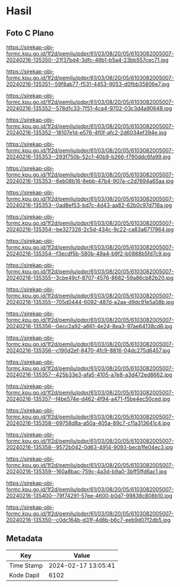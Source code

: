 # Hasil

## Foto C Plano

https://sirekap-obj-formc.kpu.go.id/1f2d/pemilu/pdpr/61/03/08/20/05/6103082005007-20240216-135350--21f37bd4-3dfc-46b1-b5a4-23bb557cec71.jpg

https://sirekap-obj-formc.kpu.go.id/1f2d/pemilu/pdpr/61/03/08/20/05/6103082005007-20240216-135351--59f8ab77-f531-4453-9053-d0fbb35806e7.jpg

https://sirekap-obj-formc.kpu.go.id/1f2d/pemilu/pdpr/61/03/08/20/05/6103082005007-20240216-135352--578d1c33-7f51-4ca4-9702-03c3d4a90648.jpg

https://sirekap-obj-formc.kpu.go.id/1f2d/pemilu/pdpr/61/03/08/20/05/6103082005007-20240216-135352--18107e1d-e576-4f0f-afc2-2d6034ef394e.jpg

https://sirekap-obj-formc.kpu.go.id/1f2d/pemilu/pdpr/61/03/08/20/05/6103082005007-20240216-135353--293f750b-52c1-40b9-b266-f790ddc6fa99.jpg

https://sirekap-obj-formc.kpu.go.id/1f2d/pemilu/pdpr/61/03/08/20/05/6103082005007-20240216-135353--6eb08b16-8ebb-47b4-907a-c2d7694a65aa.jpg

https://sirekap-obj-formc.kpu.go.id/1f2d/pemilu/pdpr/61/03/08/20/05/6103082005007-20240216-135353--0ad8ef53-bd7c-4d43-aa82-62b0c97d716a.jpg

https://sirekap-obj-formc.kpu.go.id/1f2d/pemilu/pdpr/61/03/08/20/05/6103082005007-20240216-135354--be327326-2c5d-434c-9c22-ca83a6717964.jpg

https://sirekap-obj-formc.kpu.go.id/1f2d/pemilu/pdpr/61/03/08/20/05/6103082005007-20240216-135354--f3ecdf5b-580b-49a4-b9f2-b0888b5fd7c9.jpg

https://sirekap-obj-formc.kpu.go.id/1f2d/pemilu/pdpr/61/03/08/20/05/6103082005007-20240216-135355--3cbe49cf-8707-4576-8682-59a86cb82b20.jpg

https://sirekap-obj-formc.kpu.go.id/1f2d/pemilu/pdpr/61/03/08/20/05/6103082005007-20240216-135355--705d0444-6092-487d-a2aa-d9dc91e5a58b.jpg

https://sirekap-obj-formc.kpu.go.id/1f2d/pemilu/pdpr/61/03/08/20/05/6103082005007-20240216-135356--0ecc2a92-a661-4e24-8ea3-97ae64138cd6.jpg

https://sirekap-obj-formc.kpu.go.id/1f2d/pemilu/pdpr/61/03/08/20/05/6103082005007-20240216-135356--c190d2ef-8470-4fc9-8816-04dc275d6457.jpg

https://sirekap-obj-formc.kpu.go.id/1f2d/pemilu/pdpr/61/03/08/20/05/6103082005007-20240216-135357--425b33e3-afa5-4105-a7e8-a3d472ed8662.jpg

https://sirekap-obj-formc.kpu.go.id/1f2d/pemilu/pdpr/61/03/08/20/05/6103082005007-20240216-135357--f4be574e-d462-4f94-a471-f5be4ec50ced.jpg

https://sirekap-obj-formc.kpu.go.id/1f2d/pemilu/pdpr/61/03/08/20/05/6103082005007-20240216-135358--69758d8a-a50a-405a-89c7-c11a313641c4.jpg

https://sirekap-obj-formc.kpu.go.id/1f2d/pemilu/pdpr/61/03/08/20/05/6103082005007-20240216-135358--9572b042-0d63-4914-9093-becb1fe04ec3.jpg

https://sirekap-obj-formc.kpu.go.id/1f2d/pemilu/pdpr/61/03/08/20/05/6103082005007-20240216-135359--160a8bac-759c-4a3d-b9a0-3bff5ffd6ac1.jpg

https://sirekap-obj-formc.kpu.go.id/1f2d/pemilu/pdpr/61/03/08/20/05/6103082005007-20240216-135400--79f74291-57ee-4600-b0d7-99838c808b10.jpg

https://sirekap-obj-formc.kpu.go.id/1f2d/pemilu/pdpr/61/03/08/20/05/6103082005007-20240216-135350--c0dc164b-d31f-4d8b-b6c7-eeb9d07f2db5.jpg


## Metadata

| Key        | Value               |
| ---------- | ------------------- |
| Time Stamp | 2024-02-17 13:05:41 |
| Kode Dapil | 6102                |



